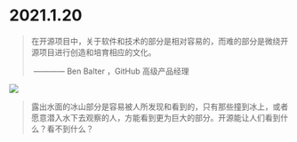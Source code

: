 # 2021.1.20

> 在开源项目中，关于软件和技术的部分是相对容易的，而难的部分是微绕开源项目进行创造和培育相应的文化。
>
> ​         ———— Ben Balter ，GitHub 高级产品经理

![](https://sdtimes.com/wp-content/uploads/2020/01/OpenSource.jpg)

> 露出水面的冰山部分是容易被人所发现和看到的，只有那些撞到冰上，或者愿意潜入水下去观察的人，方能看到更为巨大的部分。开源能让人们看到什么？看不到什么？